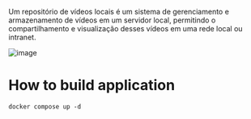 Um repositório de vídeos locais é um sistema de gerenciamento e armazenamento de vídeos em um servidor local, permitindo o compartilhamento e visualização desses vídeos em uma rede local ou intranet.

![image](https://github.com/drelocatelli/videos-repository/assets/32282846/cb49dc00-4da6-46c2-b89d-8aeca40877d3)


# How to build application

```
docker compose up -d
```
